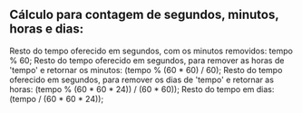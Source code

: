 ## Cálculo para contagem de segundos, minutos, horas e dias:

Resto do tempo oferecido em segundos, com os minutos removidos: tempo % 60;
Resto do tempo oferecido em segundos, para remover as horas de 'tempo' e retornar os minutos: (tempo % (60 * 60) / 60);
Resto do tempo oferecido em segundos, para remover os dias de 'tempo' e retornar as horas: (tempo % (60 * 60 * 24)) / (60 * 60));
Resto do tempo em dias:  (tempo / (60 * 60 * 24));
